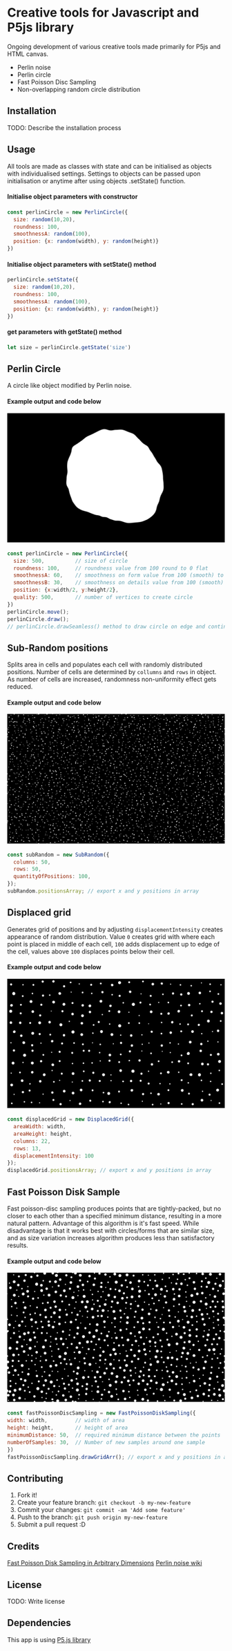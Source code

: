 # Creative tools for Javascript and P5js library
Ongoing development of various creative tools made primarily for P5js and HTML canvas.
* Perlin noise
* Perlin circle
* Fast Poisson Disc Sampling
* Non-overlapping random circle distribution

## Installation
TODO: Describe the installation process

## Usage
All tools are made as classes with state and can be initialised as objects with individualised settings.
Settings to objects can be passed upon initialisation or anytime after using objects .setState() function.

#### Initialise object parameters with constructor
```javascript
const perlinCircle = new PerlinCircle({
  size: random(10,20),
  roundness: 100,
  smoothnessA: random(100),
  position: {x: random(width), y: random(height)}
})
```

#### Initialise object parameters with setState() method
```javascript
perlinCircle.setState({
  size: random(10,20),
  roundness: 100,
  smoothnessA: random(100),
  position: {x: random(width), y: random(height)}
})
```

#### get parameters with getState() method
```javascript
let size = perlinCircle.getState('size')
```

## Perlin Circle
A circle like object modified by Perlin noise.

#### Example output and code below
![Perlin Circle](./img/perlin_circle.png?raw=true)

```javascript
const perlinCircle = new PerlinCircle({
  size: 500,          // size of circle
  roundness: 100,     // roundness value from 100 round to 0 flat
  smoothnessA: 60,    // smoothness on form value from 100 (smooth) to 0 rough
  smoothnessB: 30,    // smoothness on details value from 100 (smooth) to 0 rough
  position: {x:width/2, y:height/2},
  quality: 500,       // number of vertices to create circle
})
perlinCircle.move();
perlinCircle.draw();  
// perlinCircle.drawSeamless() method to draw circle on edge and continue on opposite side.
```

## Sub-Random positions
Splits area in cells and populates each cell with randomly distributed positions. Number of cells are determined by `collumns` and `rows` in object. As number of cells are increased, randomness non-uniformity effect gets reduced.

#### Example output and code below
![Sub-random positions](./img/sub-random.png?raw=true)

```javascript
const subRandom = new SubRandom({
  columns: 50,
  rows: 50,
  quantityOfPositions: 100,
});
subRandom.positionsArray; // export x and y positions in array
```

## Displaced grid
Generates grid of positions and by adjusting `displacementIntensity` creates appearance of random distribution. Value `0` creates grid with where each point is placed in middle of each cell, `100` adds displacement up to edge of the cell, values above `100` displaces points below their cell.

#### Example output and code below
![Displacement grid](./img/displacement_grid.png?raw=true)

```javascript
const displacedGrid = new DisplacedGrid({
  areaWidth: width,
  areaHeight: height,
  columns: 22,
  rows: 13,
  displacementIntensity: 100
});
displacedGrid.positionsArray; // export x and y positions in array
```

## Fast Poisson Disk Sample
Fast poisson-disc sampling produces points that are tightly-packed, but no closer to each other than a specified minimum distance, resulting in a more natural pattern. Advantage of this algorithm is it's fast speed. While disadvantage is that it works best with circles/forms that are similar size, and as size variation increases algorithm produces less than satisfactory results.

#### Example output and code below
![Fast Poisson Disk Sample](./img/fast-poisson-disk-sample.png?raw=true)

```javascript
const fastPoissonDiscSampling = new FastPoissonDiskSampling({
width: width,         // width of area
height: height,       // height of area
minimumDistance: 50,  // required minimum distance between the points
numberOfSamples: 30,  // Number of new samples around one sample
})
fastPoissonDiscSampling.drawGridArr(); // export x and y positions in array
```

## Contributing
1. Fork it!
2. Create your feature branch: `git checkout -b my-new-feature`
3. Commit your changes: `git commit -am 'Add some feature'`
4. Push to the branch: `git push origin my-new-feature`
5. Submit a pull request :D


## Credits
[Fast Poisson Disk Sampling in Arbitrary Dimensions](https://www.cs.ubc.ca/~rbridson/docs/bridson-siggraph07-poissondisk.pdf)
[Perlin noise wiki](https://en.wikipedia.org/wiki/Perlin_noise)

## License
TODO: Write license

## Dependencies
This app is using [P5.js library](https://github.com/processing/p5.js)
